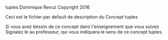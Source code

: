 tuples
Dominique Revuz Copyright 2016

Ceci est le fichier par default de description du Concept tuples

Si vous avez besoin de ce concept dans l'enseignement que vous suivez
 Signalez le au professeur, qui vous indiquera le sens de ce concept tuples.

